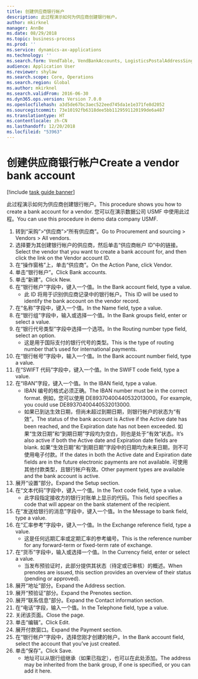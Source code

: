 ```yaml
---
title: 创建供应商银行帐户
description: 此过程演示如何为供应商创建银行帐户。
author: mkirknel
manager: AnnBe
ms.date: 08/29/2018
ms.topic: business-process
ms.prod: ''
ms.service: dynamics-ax-applications
ms.technology: ''
ms.search.form: VendTable, VendBankAccounts, LogisticsPostalAddressSingle
audience: Application User
ms.reviewer: shylaw
ms.search.scope: Core, Operations
ms.search.region: Global
ms.author: mkirknel
ms.search.validFrom: 2016-06-30
ms.dyn365.ops.version: Version 7.0.0
ms.openlocfilehash: a3d5de67bc3aec522eed745da1e1e371fe8d2052
ms.sourcegitcommit: 73e10192fb6318dee5bb1129591120199de6a487
ms.translationtype: HT
ms.contentlocale: zh-CN
ms.lasthandoff: 12/20/2018
ms.locfileid: "53963"
---
```

# <a name="create-a-vendor-bank-account"></a><span data-ttu-id="eac85-103">创建供应商银行帐户</span><span class="sxs-lookup"><span data-stu-id="eac85-103">Create a vendor bank account</span></span>

[!include [task guide banner](../../includes/task-guide-banner.md)]

<span data-ttu-id="eac85-104">此过程演示如何为供应商创建银行帐户。</span><span class="sxs-lookup"><span data-stu-id="eac85-104">This procedure shows you how to create a bank account for a vendor.</span></span> <span data-ttu-id="eac85-105">您可以在演示数据公司 USMF 中使用此过程。</span><span class="sxs-lookup"><span data-stu-id="eac85-105">You can use this procedure in demo data company USMF.</span></span>

1. <span data-ttu-id="eac85-106">转到“采购”>“供应商”>“所有供应商”。</span><span class="sxs-lookup"><span data-stu-id="eac85-106">Go to Procurement and sourcing > Vendors > All vendors.</span></span>
2. <span data-ttu-id="eac85-107">选择要为其创建银行帐户的供应商，然后单击“供应商帐户 ID”中的链接。</span><span class="sxs-lookup"><span data-stu-id="eac85-107">Select the vendor that you want to create a bank account for, and then click the link on the Vendor account ID.</span></span>
3. <span data-ttu-id="eac85-108">在“操作窗格”上，单击“供应商”。</span><span class="sxs-lookup"><span data-stu-id="eac85-108">On the Action Pane, click Vendor.</span></span>
4. <span data-ttu-id="eac85-109">单击“银行帐户”。</span><span class="sxs-lookup"><span data-stu-id="eac85-109">Click Bank accounts.</span></span>
5. <span data-ttu-id="eac85-110">单击“新建”。</span><span class="sxs-lookup"><span data-stu-id="eac85-110">Click New.</span></span>
6. <span data-ttu-id="eac85-111">在“银行帐户”字段中，键入一个值。</span><span class="sxs-lookup"><span data-stu-id="eac85-111">In the Bank account field, type a value.</span></span>
    * <span data-ttu-id="eac85-112">此 ID 将用于识别供应商记录中的银行帐户。</span><span class="sxs-lookup"><span data-stu-id="eac85-112">This ID will be used to identify the bank account on the vendor record.</span></span>  
7. <span data-ttu-id="eac85-113">在“名称”字段中，键入一个值。</span><span class="sxs-lookup"><span data-stu-id="eac85-113">In the Name field, type a value.</span></span>
8. <span data-ttu-id="eac85-114">在“银行组”字段中，输入或选择一个值。</span><span class="sxs-lookup"><span data-stu-id="eac85-114">In the Bank groups field, enter or select a value.</span></span>
9. <span data-ttu-id="eac85-115">在“银行代号类型”字段中选择一个选项。</span><span class="sxs-lookup"><span data-stu-id="eac85-115">In the Routing number type field, select an option.</span></span>
    * <span data-ttu-id="eac85-116">这是用于国际支付的银行代号的类型。</span><span class="sxs-lookup"><span data-stu-id="eac85-116">This is the type of routing number that’s used for international payments.</span></span>  
10. <span data-ttu-id="eac85-117">在“银行帐号”字段中，输入一个值。</span><span class="sxs-lookup"><span data-stu-id="eac85-117">In the Bank account number field, type a value.</span></span>
11. <span data-ttu-id="eac85-118">在“SWIFT 代码”字段中，键入一个值。</span><span class="sxs-lookup"><span data-stu-id="eac85-118">In the SWIFT code field, type a value.</span></span>
12. <span data-ttu-id="eac85-119">在“IBAN”字段，键入一个值。</span><span class="sxs-lookup"><span data-stu-id="eac85-119">In the IBAN field, type a value.</span></span>
    * <span data-ttu-id="eac85-120">IBAN 编号的格式必须正确。</span><span class="sxs-lookup"><span data-stu-id="eac85-120">The IBAN number must be in the correct format.</span></span> <span data-ttu-id="eac85-121">例如，您可以使用 DE89370400440532013000。</span><span class="sxs-lookup"><span data-stu-id="eac85-121">For example, you could use DE89370400440532013000.</span></span>  
    * <span data-ttu-id="eac85-122">如果已到达生效日期，但尚未超过到期日期，则银行帐户的状态为“有效”。</span><span class="sxs-lookup"><span data-stu-id="eac85-122">The status of the bank account is Active if the Active date has been reached, and the Expiration date has not been exceeded.</span></span> <span data-ttu-id="eac85-123">如果“生效日期”和“到期日期”字段均为空白，则也是处于“有效”状态。</span><span class="sxs-lookup"><span data-stu-id="eac85-123">It’s also active if both the Active date and Expiration date fields are blank.</span></span> <span data-ttu-id="eac85-124">如果“生效日期”和“到期日期”字段中的日期均为未来日期，则不可使用电子付款。</span><span class="sxs-lookup"><span data-stu-id="eac85-124">If the dates in both the Active date and Expiration date fields are in the future electronic payments are not available.</span></span> <span data-ttu-id="eac85-125">可使用其他付款类型，且银行帐户有效。</span><span class="sxs-lookup"><span data-stu-id="eac85-125">Other payment types are available and the bank account is active.</span></span>  
13. <span data-ttu-id="eac85-126">展开“设置”部分。</span><span class="sxs-lookup"><span data-stu-id="eac85-126">Expand the Setup section.</span></span>
14. <span data-ttu-id="eac85-127">在“文本代码”字段中，键入一个值。</span><span class="sxs-lookup"><span data-stu-id="eac85-127">In the Text code field, type a value.</span></span>
    * <span data-ttu-id="eac85-128">此字段指定接收方的银行对账单上显示的代码。</span><span class="sxs-lookup"><span data-stu-id="eac85-128">This field specifies a code that will appear on the bank statement of the recipient.</span></span>  
15. <span data-ttu-id="eac85-129">在“发送给银行的消息”字段中，键入一个值。</span><span class="sxs-lookup"><span data-stu-id="eac85-129">In the Message to bank field, type a value.</span></span>
16. <span data-ttu-id="eac85-130">在“汇率参考”字段中，键入一个值。</span><span class="sxs-lookup"><span data-stu-id="eac85-130">In the Exchange reference field, type a value.</span></span>
    * <span data-ttu-id="eac85-131">这是任何远期汇率或定期汇率的参考编号。</span><span class="sxs-lookup"><span data-stu-id="eac85-131">This is the reference number for any forward-term or fixed-term rate of exchange.</span></span>  
17. <span data-ttu-id="eac85-132">在“货币”字段中，输入或选择一个值。</span><span class="sxs-lookup"><span data-stu-id="eac85-132">In the Currency field, enter or select a value.</span></span>
    * <span data-ttu-id="eac85-133">当发布预验证时，此部分提供其状态（待定或已审核）的概述。</span><span class="sxs-lookup"><span data-stu-id="eac85-133">When prenotes are issued, this section provides an overview of their status (pending or approved).</span></span>  
18. <span data-ttu-id="eac85-134">展开“地址”部分。</span><span class="sxs-lookup"><span data-stu-id="eac85-134">Expand the Address section.</span></span>
19. <span data-ttu-id="eac85-135">展开“预验证”部分。</span><span class="sxs-lookup"><span data-stu-id="eac85-135">Expand the Prenotes section.</span></span>
20. <span data-ttu-id="eac85-136">展开“联系信息”部分。</span><span class="sxs-lookup"><span data-stu-id="eac85-136">Expand the Contact information section.</span></span>
21. <span data-ttu-id="eac85-137">在“电话”字段，输入一个值。</span><span class="sxs-lookup"><span data-stu-id="eac85-137">In the Telephone field, type a value.</span></span>
22. <span data-ttu-id="eac85-138">关闭该页面。</span><span class="sxs-lookup"><span data-stu-id="eac85-138">Close the page.</span></span>
23. <span data-ttu-id="eac85-139">单击“编辑”。</span><span class="sxs-lookup"><span data-stu-id="eac85-139">Click Edit.</span></span>
24. <span data-ttu-id="eac85-140">展开付款窗口。</span><span class="sxs-lookup"><span data-stu-id="eac85-140">Expand the Payment section.</span></span>
25. <span data-ttu-id="eac85-141">在“银行帐户”字段中，选择您刚才创建的帐户。</span><span class="sxs-lookup"><span data-stu-id="eac85-141">In the Bank  account field, select the account that you’ve just created.</span></span>
26. <span data-ttu-id="eac85-142">单击“保存”。</span><span class="sxs-lookup"><span data-stu-id="eac85-142">Click Save.</span></span>
    * <span data-ttu-id="eac85-143">地址可以从银行组继承（如果已指定），也可以在此处添加。</span><span class="sxs-lookup"><span data-stu-id="eac85-143">The address may be inherited from the bank group, if one is specified, or you can add it here.</span></span>  

